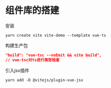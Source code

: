 # 组件库的搭建

安装

```node
yarn create vite vite-demo --template vue-ts
```

构建生产包

```json
"build": "vue-tsc --noEmit && vite build",
// vue-tsc对ts进行类型检查
```

引入jsx插件

```
yarn add -D @vitejs/plugin-vue-jsx
```

